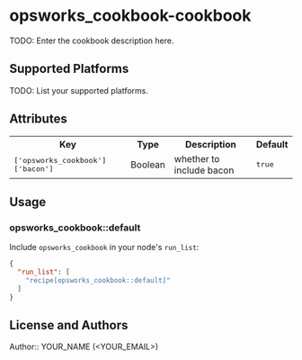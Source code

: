 # opsworks_cookbook-cookbook

TODO: Enter the cookbook description here.

## Supported Platforms

TODO: List your supported platforms.

## Attributes

<table>
  <tr>
    <th>Key</th>
    <th>Type</th>
    <th>Description</th>
    <th>Default</th>
  </tr>
  <tr>
    <td><tt>['opsworks_cookbook']['bacon']</tt></td>
    <td>Boolean</td>
    <td>whether to include bacon</td>
    <td><tt>true</tt></td>
  </tr>
</table>

## Usage

### opsworks_cookbook::default

Include `opsworks_cookbook` in your node's `run_list`:

```json
{
  "run_list": [
    "recipe[opsworks_cookbook::default]"
  ]
}
```

## License and Authors

Author:: YOUR_NAME (<YOUR_EMAIL>)
